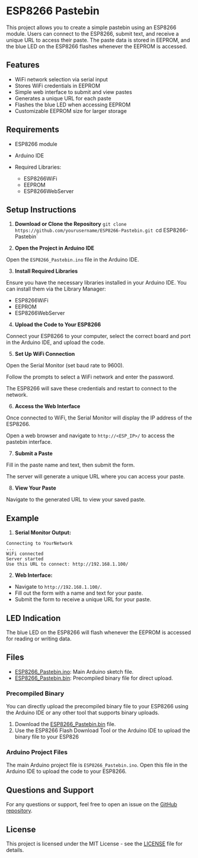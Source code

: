 # ESP8266 Pastebin

This project allows you to create a simple pastebin using an ESP8266 module. Users can connect to the ESP8266, submit text, and receive a unique URL to access their paste. The paste data is stored in EEPROM, and the blue LED on the ESP8266 flashes whenever the EEPROM is accessed.

## Features

* WiFi network selection via serial input
* Stores WiFi credentials in EEPROM
* Simple web interface to submit and view pastes
* Generates a unique URL for each paste
* Flashes the blue LED when accessing EEPROM
* Customizable EEPROM size for larger storage

## Requirements

* ESP8266 module
* Arduino IDE
* Required Libraries:

  - ESP8266WiFi
  - EEPROM
  - ESP8266WebServer

## Setup Instructions

1. **Download or Clone the Repository**
`git clone https://github.com/yourusername/ESP8266-Pastebin.git
`cd ESP8266-Pastebin`

3. **Open the Project in Arduino IDE**

Open the `ESP8266_Pastebin.ino` file in the Arduino IDE.

3. **Install Required Libraries**

Ensure you have the necessary libraries installed in your Arduino IDE. You can install them via the Library Manager:

  - ESP8266WiFi
  - EEPROM
  - ESP8266WebServer


4. **Upload the Code to Your ESP8266**

Connect your ESP8266 to your computer, select the correct board and port in the Arduino IDE, and upload the code.

5. **Set Up WiFi Connection**

Open the Serial Monitor (set baud rate to 9600).

Follow the prompts to select a WiFi network and enter the password.

The ESP8266 will save these credentials and restart to connect to the network.

6. **Access the Web Interface**

Once connected to WiFi, the Serial Monitor will display the IP address of the ESP8266.

Open a web browser and navigate to `http://<ESP_IP>/` to access the pastebin interface.

7. **Submit a Paste**

Fill in the paste name and text, then submit the form.

The server will generate a unique URL where you can access your paste.

8. **View Your Paste**

Navigate to the generated URL to view your saved paste.

## Example

1. **Serial Monitor Output:**

```
Connecting to YourNetwork
...
WiFi connected
Server started
Use this URL to connect: http://192.168.1.100/
```

2. **Web Interface:**

  - Navigate to `http://192.168.1.100/`.
  - Fill out the form with a name and text for your paste.
  - Submit the form to receive a unique URL for your paste.


## LED Indication

The blue LED on the ESP8266 will flash whenever the EEPROM is accessed for reading or writing data.

## Files

* [ESP8266_Pastebin.ino](https://github.com/justaproject-code/ESP8266-Pastebin/raw/main/ESP8266-Pastebin.ino): Main Arduino sketch file.
* [ESP8266_Pastebin.bin](https://github.com/justaproject-code/ESP8266-Pastebin/raw/main/ESP8266-Pastebin.bin): Precompiled binary file for direct upload.

### Precompiled Binary

You can directly upload the precompiled binary file to your ESP8266 using the Arduino IDE or any other tool that supports binary uploads.

1. Download the [ESP8266_Pastebin.bin](https://github.com/justaproject-code/ESP8266-Pastebin/raw/main/ESP8266-Pastebin.bin) file.
2. Use the ESP8266 Flash Download Tool or the Arduino IDE to upload the binary file to your ESP826

### Arduino Project Files

The main Arduino project file is `ESP8266_Pastebin.ino`. Open this file in the Arduino IDE to upload the code to your ESP8266.

## Questions and Support

For any questions or support, feel free to open an issue on the [GitHub repository](https://github.com/justaproject-code/ESP8266-Pastebin/issues).

## License

This project is licensed under the MIT License - see the [LICENSE](LICENSE) file for details.
